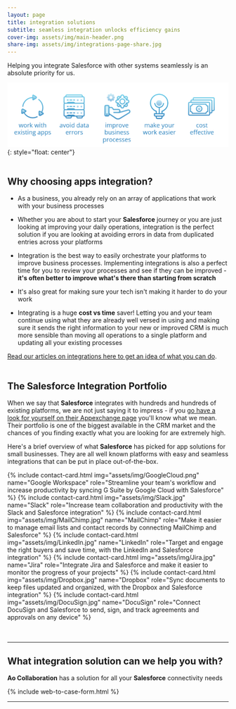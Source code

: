 ```yaml
---
layout: page
title: integration solutions
subtitle: seamless integration unlocks efficiency gains
cover-img: assets/img/main-header.png
share-img: assets/img/integrations-page-share.jpg
---
```


Helping you integrate Salesforce with other systems seamlessly is an absolute priority for us.

![Integrations Advantages](assets/img/integrations-infographic.jpg){: style="float: center"}
<br/>
<br/>

## Why choosing apps integration?

* As a business, you already rely on an array of applications that work with your business processes

* Whether you are about to start your **Salesforce** journey or you are just looking at improving your daily operations, integration is the perfect solution if you are looking at avoiding errors in data from duplicated entries across your platforms

* Integration is the best way to easily orchestrate your platforms to improve business processes. Implementing integrations is also a perfect time for you to review your processes and see if they can be improved - **it's often better to improve what's there than starting from scratch**

* It's also great for making sure your tech isn't making it harder to do your work

* Integrating is a huge **cost vs time** saver! Letting you and your team continue using what they are already well versed in using and making sure it sends the right information to your new or improved CRM is much more sensible than moving all operations to a single platform and updating all your existing processes

[Read our articles on integrations here to get an idea of what you can do](https://aocollab.tech/tags/#Integrations).
<br/>
<br/>

## The Salesforce Integration Portfolio
When we say that **Salesforce** integrates with hundreds and hundreds of existing platforms, we are not just saying it to impress - if you [go have a look for yourself on their Appexchange page](https://appexchange.salesforce.com/) you'll know what we mean. Their portfolio is one of the biggest available in the CRM market and the chances of you finding exactly what you are looking for are extremely high.

Here's a brief overview of what **Salesforce** has picked for app solutions for small businesses. They are all well known platforms with easy and seamless integrations that can be put in place out-of-the-box.

<div class="card-holder">
{% include contact-card.html img="assets/img/GoogleCloud.png" name="Google Workspace" role="Streamline your team's workflow and increase productivity by syncing G Suite by Google Cloud with Salesforce" %}
{% include contact-card.html img="assets/img/Slack.jpg" name="Slack" role="Increase team collaboration and productivity with the Slack and Salesforce integration" %}
{% include contact-card.html img="assets/img/MailChimp.jpg" name="MailChimp" role="Make it easier to manage email lists and contact records by connecting MailChimp and Salesforce" %}
{% include contact-card.html img="assets/img/LinkedIn.jpg" name="LinkedIn" role="Target and engage the right buyers and save time, with the LinkedIn and Salesforce integration" %}
{% include contact-card.html img="assets/img/Jira.jpg" name="Jira" role="Integrate Jira and Salesforce and make it easier to monitor the progress of your projects" %}
{% include contact-card.html img="assets/img/Dropbox.jpg" name="Dropbox" role="Sync documents to keep files updated and organized, with the Dropbox and Salesforce integration" %}
{% include contact-card.html img="assets/img/DocuSign.jpg" name="DocuSign" role="Connect DocuSign and Salesforce to send, sign, and track agreements and approvals on any device" %}
</div>
<br/>
<br/>

---
## What integration solution can we help you with?

**Ao Collaboration** has a solution for all your **Salesforce** connectivity needs

{% include web-to-case-form.html %}

---
<br/>
<br/>
